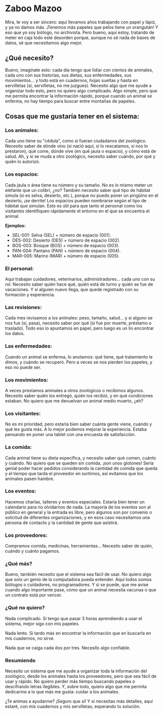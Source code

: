 # Zaboo Mazoo



Mira, te voy a ser sincero: aquí llevamos años trabajando con papel y lápiz, y ya no damos más. ¡Tenemos más papeles que pelos tiene un orangután! Y eso que yo soy biólogo, no archivista. Pero bueno, aquí estoy, tratando de meter en caja todo este desorden porque, aunque no sé nada de bases de datos, sé que necesitamos algo mejor.

## ¿Qué necesito?
Bueno, imagínate esto: cada día tengo que lidiar con cientos de animales, cada uno con sus historias, sus dietas, sus enfermedades, sus movimientos... y todo está en cuadernos, hojas sueltas y hasta en servilletas (sí, servilletas, no me juzgues). Necesito algo que me ayude a organizar todo esto, pero no quiero algo complicado. Algo simple, pero que me permita encontrar la información rápido, porque cuando un animal se enferma, no hay tiempo para buscar entre montañas de papeles.

## Cosas que me gustaría tener en el sistema:
### Los animales:

Cada uno tiene su "cédula", como si fueran ciudadanos del zoológico. Necesito saber de dónde vino (si nació aquí, si lo rescatamos, si nos lo prestaron), qué come, dónde vive (en qué jaula o espacio), y cómo está de salud. Ah, y si se muda a otro zoológico, necesito saber cuándo, por qué y quién lo autorizó.

### Los espacios:

Cada jaula o área tiene su número y su tamaño. No es lo mismo meter un elefante que un colibrí, ¿no? También necesito saber qué tipo de hábitat simula (si es selva, desierto, etc.), porque no puedo poner un pingüino en el desierto, ¡se derrite!
Los espacios pueden nombrarse según el tipo de hábitat que simulan. Esto es útil para que tanto el personal como los visitantes identifiquen rápidamente el entorno en el que se encuentra el animal.

**Ejemplos:**

- SEL-001: Selva (SEL) + número de espacio (001).
- DES-002: Desierto (DES) + número de espacio (002).
- BOS-003: Bosque (BOS) + número de espacio (003).
- PAN-004: Pantano (PAN) + número de espacio (004).
- MAR-005: Marino (MAR) + número de espacio (005).

### El personal:

Aquí trabajan cuidadores, veterinarios, administradores... cada uno con su rol. Necesito saber quién hace qué, quién está de turno y quién se fue de vacaciones. Y si alguien nuevo llega, que quede registrado con su formación y experiencia.

### Las revisiones:

Cada mes revisamos a los animales: peso, tamaño, salud... y si alguno se nos fue (sí, pasa), necesito saber por qué (si fue por muerte, préstamo o traslado). Todo eso lo apuntamos en papel, pero luego es un lío encontrar los datos.

### Las enfermedades:

Cuando un animal se enferma, lo anotamos: qué tiene, qué tratamiento le dimos, y cuándo se recuperó. Pero a veces se nos pierden los papeles, y eso no puede ser.

### Los movimientos:

A veces prestamos animales a otros zoológicos o recibimos algunos. Necesito saber quién los entregó, quién los recibió, y en qué condiciones estaban. No quiero que me devuelvan un animal medio muerto, ¿eh?

### Los visitantes:

No es mi prioridad, pero estaría bien saber cuánta gente viene, cuándo y qué les gusta más. A lo mejor podemos mejorar la experiencia. Estaba pensando en poner una tablet con una encuesta de satisfacción.

### La comida:
Cada animal tiene su dieta específica, y necesito saber qué comen, cuánto y cuándo. No quiero que se queden sin comida, ¡son unos glotones! Sería genial poder hacer pedidos considerando la cantidad de comida que queda y el tiempo que tarda el proveedor en surtirnos, así evitamos que los animales pasen hambre.

### Los eventos:

Hacemos charlas, talleres y eventos especiales. Estaría bien tener un calendario para no olvidarnos de nada. La mayoría de los eventos son al público en general y la entrada es libre, pero algunos son por convenio o solicitud de diferentes organizaciones, y en esos caso necesitamos una persona de contacto y la cantidad de gente que asistirá.

### Los proveedores:

Compramos comida, medicinas, herramientas... Necesito saber de quién, cuándo y cuánto pagamos. 

### ¿Qué más?
Bueno, también necesito que el sistema sea fácil de usar. No quiero algo que solo un genio de la computadora pueda entender. Aquí todos somos biólogos o cuidadores, no programadores. Y si se puede, que me avise cuando algo importante pase, como que un animal necesita vacunas o que un contrato está por vencer.

### ¿Qué no quiero?
Nada complicado. Si tengo que pasar 3 horas aprendiendo a usar el sistema, mejor sigo con mis papeles.

Nada lento. Si tardo más en encontrar la información que en buscarla en mis cuadernos, no sirve.

Nada que se caiga cada dos por tres. Necesito algo confiable.

### Resumiendo
Necesito un sistema que me ayude a organizar toda la información del zoológico, desde los animales hasta los proveedores, pero que sea fácil de usar y rápido. No quiero perder más tiempo buscando papeles o descifrando letras ilegibles. Y, sobre todo, quiero algo que me permita dedicarme a lo que más me gusta: cuidar a los animales.

¿Te animas a ayudarme? ¡Seguro que sí! Y si necesitas más detalles, aquí estaré, con mis cuadernos y mis servilletas, esperando tu solución. 